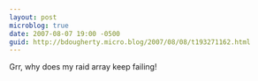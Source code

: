 ```yaml
---
layout: post
microblog: true
date: 2007-08-07 19:00 -0500
guid: http://bdougherty.micro.blog/2007/08/08/t193271162.html
---
```

Grr, why does my raid array keep failing!
